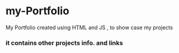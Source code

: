 # my-Portfolio
My Portfolio created using HTML and JS , to show case my projects
### it contains other projects info. and links
